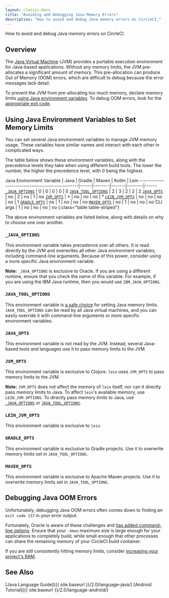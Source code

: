 ```yaml
---
layout: classic-docs
title: "Avoiding and Debugging Java Memory Errors"
description: "How to avoid and debug Java memory errors on CircleCI."
---
```

How to avoid and debug Java memory errors on CircleCI.

## Overview

The [Java Virtual Machine](https://en.wikipedia.org/wiki/Java_virtual_machine) (JVM) provides a portable execution environment for Java-based applications. Without any memory limits, the JVM pre-allocates a significant amount of memory. This pre-allocation can produce Out of Memory (OOM) errors, which are difficult to debug because the error messages lack detail.

To prevent the JVM from pre-allocating too much memory, declare memory limits [using Java environment variables](#using-java-environment-variables-to-set-memory-limits). To debug OOM errors, look for the [appropriate exit code](#debugging-java-oom-errors).

## Using Java Environment Variables to Set Memory Limits

You can set several Java environment variables to manage JVM memory usage. These variables have similar names and interact with each other in complicated ways.

The table below shows these environment variables, along with the precedence levels they take when using different build tools. The lower the number, the higher the precedence level, with 0 being the highest.

Java Environment Variable | Java | Gradle | Maven | Kotlin | Lein \---\---\---\---\---\---\---\---\---\---\---\---\---\---\---\---|\---\---|\---\-----|\---\----|\---\-----|\---\--- [`_JAVA_OPTIONS`](#_java_options) | 0 | 0 | 0 | 0 | 0 [`JAVA_TOOL_OPTIONS`](#java_tool_options) | 2 | 3 | 2 | 2 | 2 [`JAVA_OPTS`](#java_opts) | no | 2 | no | 1 | no [`JVM_OPTS`](#jvm_opts) | * | no | no | no | * [`LEIN_JVM_OPTS`](#lein_jvm_opts) | no | no | no | no | 1 [`GRADLE_OPTS`](#gradle_opts) | no | 1 | no | no | no [`MAVEN_OPTS`](#maven_opts) | no | 1 | no | no | no CLI args | 1 | no | no | no | no {:class="table table-striped"}

The above environment variables are listed below, along with details on why to choose one over another.

### `_JAVA_OPTIONS`

This environment variable takes precedence over all others. It is read directly by the JVM and overwrites all other Java environment variables, including command-line arguments. Because of this power, consider using a more specific Java environment variable.

**Note:** `_JAVA_OPTIONS` is exclusive to Oracle. If you are using a different runtime, ensure that you check the name of this variable. For example, if you are using the IBM Java runtime, then you would use `IBM_JAVA_OPTIONS`.

### `JAVA_TOOL_OPTIONS`

This environment variable is [a safe choice](https://docs.oracle.com/javase/8/docs/platform/jvmti/jvmti.html#tooloptions) for setting Java memory limits. `JAVA_TOOL_OPTIONS` can be read by all Java virtual machines, and you can easily override it with command-line arguments or more specific environment variables.

### `JAVA_OPTS`

This environment variable is not read by the JVM. Instead, several Java-based tools and languages use it to pass memory limits to the JVM.

### `JVM_OPTS`

This environment variable is exclusive to Clojure. `lein` uses `JVM_OPTS` to pass memory limits to the JVM.

**Note:** `JVM_OPTS` does not affect the memory of `lein` itself, nor can it directly pass memory limits to Java. To affect `lein`'s available memory, use `LEIN_JVM_OPTIONS`. To directly pass memory limits to Java, use [`_JAVA_OPTIONS`](#_java_options) or [`JAVA_TOOL_OPTIONS`](#java_tool_options).

### `LEIN_JVM_OPTS`

This environment variable is exclusive to `lein`.

### `GRADLE_OPTS`

This environment variable is exclusive to Gradle projects. Use it to overwrite memory limits set in `JAVA_TOOL_OPTIONS`.

### `MAVEN_OPTS`

This environment variable is exclusive to Apache Maven projects. Use it to overwrite memory limits set in `JAVA_TOOL_OPTIONS`.

## Debugging Java OOM Errors

Unfortunately, debugging Java OOM errors often comes down to finding an `exit code 137` in your error output.

Fortunately, Oracle is aware of these challenges and [has added command-line options](https://blogs.oracle.com/java-platform-group/java-se-support-for-docker-cpu-and-memory-limits). Ensure that your `-Xmxn` maximum size is large enough for your applications to completely build, while small enough that other processes can share the remaining memory of your CircleCI build container.

If you are still consistently hitting memory limits, consider [increasing your project's RAM](https://circleci.com/docs/2.0/configuration-reference/#resource_class).

## See Also

[Java Language Guide]({{ site.baseurl }}/2.0/language-java/) [Android Tutorial]({{ site.baseurl }}/2.0/language-android/)